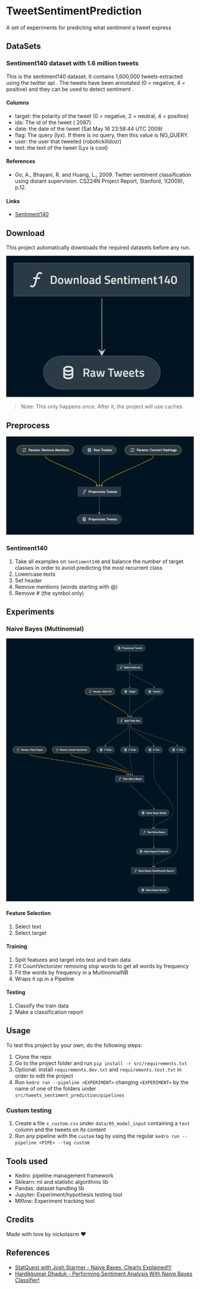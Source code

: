 # TweetSentimentPrediction
A set of experiments for predicting what sentiment a tweet express

## DataSets

### Sentiment140 dataset with 1.6 million tweets

This is the sentiment140 dataset. It contains 1,600,000 tweets extracted using the twitter api . The tweets have been annotated (0 = negative, 4 = positive) and they can be used to detect sentiment .

#### Columns

- target: the polarity of the tweet (0 = negative, 2 = neutral, 4 = positive)
- ids: The id of the tweet ( 2087)
- date: the date of the tweet (Sat May 16 23:58:44 UTC 2009)
- flag: The query (lyx). If there is no query, then this value is NO_QUERY.
- user: the user that tweeted (robotickilldozr)
- text: the text of the tweet (Lyx is cool)

#### References

- Go, A., Bhayani, R. and Huang, L., 2009. Twitter sentiment classification using distant supervision. CS224N Project Report, Stanford, 1(2009), p.12.

#### Links

- [Sentiment140](http://help.sentiment140.com/)

## Download

This project automatically downloads the required datasets before any run.

![Download pipeline representation](/screenshots/download.jpg)

> Note: This only happens once. After it, the project will use caches

## Preprocess

![Data engineering pipeline representation](/screenshots/data_engineering.jpg)

### Sentiment140

1. Take all examples on `Sentiment140` and balance the number of target classes in order to avoid predicting the most recurrent class
2. Lowercase texts
3. Set header
4. Remove mentions (words starting with @)
5. Remove # (the symbol only)

## Experiments

### Naive Bayes (Multinomial)

![Naive Bayes pipeline representation](/screenshots/naive-bayes.jpg)

#### Feature Selection

1. Select text
2. Select target

#### Training

1. Split features and target into test and train data
2. Fit CountVectorizer removing stop words to get all words by frequency
3. Fit the words by frequency in a MultinomialNB
4. Wraps it up in a Pipeline

#### Testing

1. Classify the train data
2. Make a classification report

## Usage

To test this project by your own, do the following steps:

1. Clone the repo
2. Go to the project folder and run `pip install -r src/requirements.txt`
3. Optional: install `requirements.dev.txt` and `requirements.test.txt` in order to edit the project
4. Run `kedro run --pipeline <EXPERIMENT>` changing `<EXPERIMENT>` by the name of one of the folders under `src/tweets_sentiment_prediction/pipelines`

### Custom testing

1. Create a file `x_custom.csv` under `data/05_model_input` containing a `text` column and the tweets on its content
2. Run any pipeline with the `custom` tag by using the regular `kedro run --pipeline <PIPE> --tag custom`

## Tools used

- Kedro: pipeline management framework
- Sklearn: ml and statistic algorithms lib
- Pandas: dataset handling lib
- Jupyter: Experiment/hypothesis testing tool
- Mlflow: Experiment tracking tool

## Credits

Made with love by nickolasrm ❤️

## References

- [StatQuest with Josh Starmer - Naive Bayes, Clearly Explained!!!](https://www.youtube.com/watch?v=O2L2Uv9pdDA&ab_channel=StatQuestwithJoshStarmer)
- [Hardikkumar Dhaduk - Performing Sentiment Analysis With Naive Bayes Classifier!](https://www.analyticsvidhya.com/blog/2021/07/performing-sentiment-analysis-with-naive-bayes-classifier/)